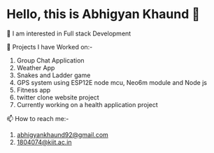 # Hello, this is Abhigyan Khaund 👋

👀 I am interested in Full stack Development

🌱 Projects I have Worked on:-

1) Group Chat Application
2) Weather App
3) Snakes and Ladder game
4) GPS system using ESP12E node mcu, Neo6m module and Node js
5) Fitness app
6) twitter clone website project
7) Currently working on a health application project

📫 How to reach me:-

1) abhigyankhaund92@gmail.com
2) 1804074@kiit.ac.in

